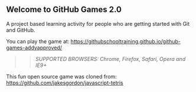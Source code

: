 ## Welcome to GitHub Games 2.0

A project based learning activity for people who are getting started with Git and GitHub.

You can play the game at: https://githubschooltraining.github.io/github-games-addyapproved/

>> _*SUPPORTED BROWSERS*: Chrome, Firefox, Safari, Opera and IE9+_

This fun open source game was cloned from: https://github.com/jakesgordon/javascript-tetris
